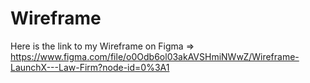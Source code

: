 # Wireframe

Here is the link to my Wireframe on Figma => https://www.figma.com/file/o0Odb6ol03akAVSHmiNWwZ/Wireframe-LaunchX---Law-Firm?node-id=0%3A1

